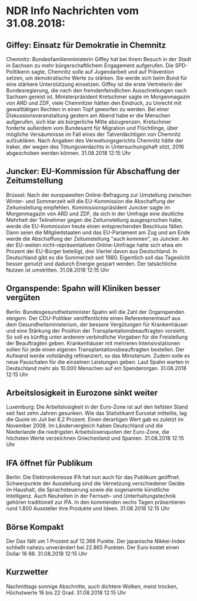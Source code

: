 # NDR Info Nachrichten vom 31.08.2018:


## Giffey: Einsatz für Demokratie in Chemnitz
Chemnitz: Bundesfamilienministerin Giffey hat bei ihrem Besuch in der Stadt in Sachsen zu mehr bürgerschaftlichem Engagement aufgerufen. Die SPD-Politikerin sagte, Chemnitz solle auf Jugendarbeit und auf Prävention setzen, um demokratische Werte zu stärken. Sie werde sich beim Bund für eine stärkere Unterstützung einsetzen. Giffey ist die erste Vertreterin der Bundesregierung, die nach den fremdenfeindlichen Ausschreitungen nach Sachsen gereist ist. Ministerpräsident Kretschmer sagte im Morgenmagazin von ARD und ZDF, viele Chemnitzer hätten den Eindruck, zu Unrecht mit gewalttätigen Rechten in einen Topf geworfen zu werden. Bei einer Diskussionsveranstaltung gestern am Abend habe er die Menschen aufgerufen, sich klar als bürgerliche Mitte abzugrenzen. Kretschmer forderte außerdem vom Bundesamt für Migration und Flüchtlinge, über mögliche Versäumnisse im Fall eines der Tatverdächtigen von Chemnitz aufzuklären. Nach Angaben des Verwaltungsgerichts Chemnitz hätte der Iraker, der wegen des Tötungsverdachts in Untersuchungshaft sitzt, 2016 abgeschoben werden können. 31.08.2018 12:15 Uhr 

## Juncker: EU-Kommission für Abschaffung der Zeitumstellung
Brüssel: Nach der europaweiten Online-Befragung zur Umstellung zwischen Winter- und Sommerzeit will die EU-Kommission die Abschaffung der Zeitumstellung empfehlen. Kommissionspräsident Juncker sagte im Morgenmagazin von ARD und ZDF, da sich in der Umfrage eine deutliche Mehrheit der Teilnehmer gegen die Zeitumstellung ausgesprochen habe, werde die EU-Kommission heute einen entsprechenden Beschluss fällen. Dann seien die Mitgliedstaaten und das EU-Parlament am Zug und am Ende werde die Abschaffung der Zeitumstellung "auch kommen", so Juncker. An der EU-weiten nicht-repräsentativen Online-Umfrage hatte sich etwa ein Prozent der EU-Bürger beteiligt, drei Viertel davon aus Deutschland. In Deutschland gibt es die Sommerzeit seit 1980. Eigentlich soll das Tageslicht besser genutzt und dadurch Energie gespart werden. Der tatsächliche Nutzen ist umstritten. 31.08.2018 12:15 Uhr 

## Organspende: Spahn will Kliniken besser vergüten
Berlin: Bundesgesundheitsminister Spahn will die Zahl der Organspenden steigern. Der CDU-Politiker veröffentlichte einen Referentenentwurf aus dem Gesundheitsministerium, der bessere Vergütungen für Krankenhäuser und eine Stärkung der Position der Transplantationsbeauftragten vorsieht. So soll es künftig unter anderem verbindliche Vorgaben für die Freistellung der Beauftragten geben. Krankenhäuser mit mehreren Intensivstationen sollen für jede einen eigenen Transplantationsbeauftragten bestellen. Der Aufwand werde vollständig refinanziert, so das Ministerium. Zudem solle es neue Pauschalen für die einzelnen Leistungen geben. Laut Spahn warten in Deutschland mehr als 10.000 Menschen auf ein Spenderorgan. 31.08.2018 12:15 Uhr 

## Arbeitslosigkeit in Eurozone sinkt weiter
Luxemburg:	Die Arbeitslosigkeit in der Euro-Zone ist auf den tiefsten Stand seit fast zehn Jahren gesunken. Wie das Statistikamt Eurostat mitteilte, lag die Quote im Juli bei 8,2 Prozent. Einen derartigen Wert gab es zuletzt im November 2008. Im Ländervergleich haben Deutschland und die Niederlande die niedrigsten Arbeitslosenquoten der Euro-Zone, die höchsten Werte verzeichnen Griechenland und Spanien. 31.08.2018 12:15 Uhr 

## IFA öffnet für Publikum
Berlin: 	Die Elektronikmesse IFA hat nun auch für das Publikum geöffnet. Schwerpunkte der Ausstellung sind die Vernetzung verschiedener Geräte im Haushalt, die Sprachsteuerung sowie die sogenannte künstliche Intelligenz. Auch Neuheiten in der Fernseh- und Unterhaltungstechnik gehören traditionell zur IFA. In den kommenden sechs Tagen präsentieren rund 1.800 Aussteller ihre Produkte und Ideen. 31.08.2018 12:15 Uhr 

## Börse Kompakt
Der Dax fällt um 1 Prozent auf 12.366 Punkte. Der japanische Nikkei-Index schließt nahezu unverändert bei 22.865 Punkten. Der Euro kostet einen Dollar 16 66. 31.08.2018 12:15 Uhr 

## Kurzwetter
Nachmittags sonnige Abschnitte, auch dichtere Wolken, meist trocken, Höchstwerte 18 bis 22 Grad. 31.08.2018 12:15 Uhr 

